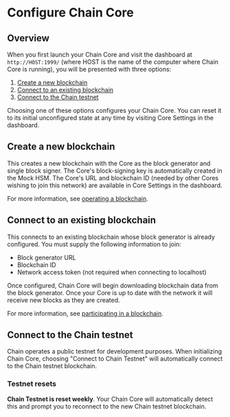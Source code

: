 <!---
This guide is an overview on how to configure your Chain Core to create a new blockchain, connect to an existing blockchain, or connect to the Chain testnet.
-->

# Configure Chain Core

## Overview

When you first launch your Chain Core and visit the dashboard at `http://HOST:1999/` (where HOST is the name of the computer where Chain Core is running), you will be presented with three options:

1. [Create a new blockchain](#create-a-new-blockchain)
2. [Connect to an existing blockchain](#connect-to-an-existing-blockchain)
3. [Connect to the Chain testnet](#connect-to-the-chain-testnet)

Choosing one of these options configures your Chain Core. You can reset it to its initial unconfigured state at any time by visiting Core Settings in the dashboard.

## Create a new blockchain

This creates a new blockchain with the Core as the block generator and single block signer. The Core's block-signing key is automatically created in the Mock HSM. The Core's URL and blockchain ID (needed by other Cores wishing to join this network) are available in Core Settings in the dashboard.

For more information, see [operating a blockchain](../learn-more/blockchain-operators.md).

## Connect to an existing blockchain

This connects to an existing blockchain whose block generator is already configured. You must supply the following information to join:

* Block generator URL
* Blockchain ID
* Network access token (not required when connecting to localhost)

Once configured, Chain Core will begin downloading blockchain data from the block generator. Once your Core is up to date with the network it will receive new blocks as they are created.

For more information, see [participating in a blockchain](../learn-more/blockchain-participants.md).

## Connect to the Chain testnet

Chain operates a public testnet for development purposes. When initializing Chain Core, choosing "Connect to Chain Testnet" will automatically connect to the Chain testnet blockchain.

### Testnet resets

**Chain Testnet is reset weekly**. Your Chain Core will automatically detect this and prompt you to reconnect to the new Chain testnet blockchain.
